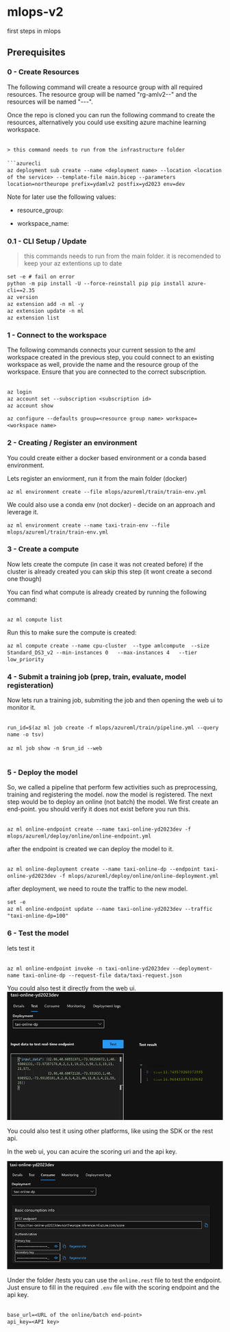 # mlops-v2
first steps in mlops

## Prerequisites

### 0 - Create Resources


The following command will create a resource group with all required resources. The resource group will be named "rg-amlv2-<prefix>-<postfix>" and the resources will be named "<prefix>-<postfix>-<env>-<resource>".

Once the repo is cloned you can run the following command to create the resources, alternatively you could use exsiting azure machine learning workspace. 

```azurecli

> this command needs to run from the infrastructure folder

```azurecli
az deployment sub create --name <deployment name> --location <location of the service> --template-file main.bicep --parameters location=northeurope prefix=ydamlv2 postfix=yd2023 env=dev
```

Note for later use the following values:

- resource_group: <The resource group of aml>

- workspace_name: <Azure machine learning workspace name>

### 0.1 - CLI Setup / Update

> this commands needs to run from the main folder. it is recomended to keep your az extentions up to date 

```azurecli
set -e # fail on error
python -m pip install -U --force-reinstall pip pip install azure-cli==2.35
az version
az extension add -n ml -y
az extension update -n ml
az extension list

```
### 1 - Connect to the workspace

The following commands connects your current session to the aml workspace created in the previous step, you could connect to an existing workspace as well, provide the name and the resource group of the workspace. Ensure that you are connected to the correct subscription. 

```azurecli

az login
az account set --subscription <subscription id>
az account show
```

```azurecli
az configure --defaults group=<resource group name> workspace=<workspace name>
```

### 2 - Creating / Register an environment

You could create either a docker based environment or a conda based environment.

Lets register an enviorment, run it from the main folder (docker)

```azurecli
az ml environment create --file mlops/azureml/train/train-env.yml

```

We could also use a conda env (not docker) - decide on an approach and leverage it.

```azurecli
az ml environment create --name taxi-train-env --file mlops/azureml/train/train-env.yml
```

### 3 - Create a compute

Now lets create the compute (in case it was not created before) if the cluster is already created you can skip this step (it wont create a second one though)

You can find what compute is already created by running the following command:

```azurecli

az ml compute list
```

Run this to make sure the compute is created:

```azurecli
az ml compute create --name cpu-cluster  --type amlcompute  --size Standard_DS3_v2 --min-instances 0   --max-instances 4   --tier low_priority

```

### 4 - Submit a training job (prep, train, evaluate, model registeration)

Now lets run a training job, submiting the job and then opening the web ui to monitor it.


```azurecli

run_id=$(az ml job create -f mlops/azureml/train/pipeline.yml --query name -o tsv)

az ml job show -n $run_id --web


```
### 5 - Deploy the model

So, we called a pipeline that perform few activities such as preprocessing, training and registering the model. now the model is registered. The next step would be to deploy an online (not batch) the model. We first create an end-point. you should verify it does not exist before you run this.

```azurecli

az ml online-endpoint create --name taxi-online-yd2023dev -f mlops/azureml/deploy/online/online-endpoint.yml

```

after the endpoint is created we can deploy the model to it. 

```azurecli

az ml online-deployment create --name taxi-online-dp --endpoint taxi-online-yd2023dev -f mlops/azureml/deploy/online/online-deployment.yml

```

after deployment, we need to route the traffic to the new model. 

```azurecli
set -e
az ml online-endpoint update --name taxi-online-yd2023dev --traffic "taxi-online-dp=100"
```

### 6 - Test the model

lets test it

```azurecli

az ml online-endpoint invoke -n taxi-online-yd2023dev --deployment-name taxi-online-dp --request-file data/taxi-request.json
```

You could also test it directly from the web ui. 
![web-ui-test](images/2023-03-22-09-20-32.png)

You could also test it using other platforms, like using the SDK or the rest api. 

In the  web ui, you can acuire the scoring uri and the api key.

![consume](images/2023-03-22-09-23-53.png)

Under the folder /tests you can use the `online.rest` file to test the endpoint. Just ensure to fill in the required `.env` file with the scoring endpoint and the api key. 

```env

base_url=<URL of the online/batch end-point>
api_key=<API key>

```

